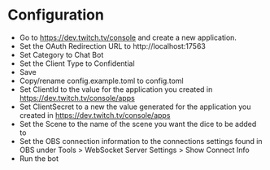 Configuration
=============

- Go to https://dev.twitch.tv/console and create a new application.
- Set the OAuth Redirection URL to http://localhost:17563
- Set Category to Chat Bot
- Set the Client Type to Confidential
- Save
- Copy/rename config.example.toml to config.toml
- Set ClientId to the value for the application you created in https://dev.twitch.tv/console/apps
- Set ClientSecret to a new the value generated for the application you created in https://dev.twitch.tv/console/apps
- Set the Scene to the name of the scene you want the dice to be added to
- Set the OBS connection information to the connections settings found in OBS under Tools > WebSocket Server Settings > Show Connect Info
- Run the bot
